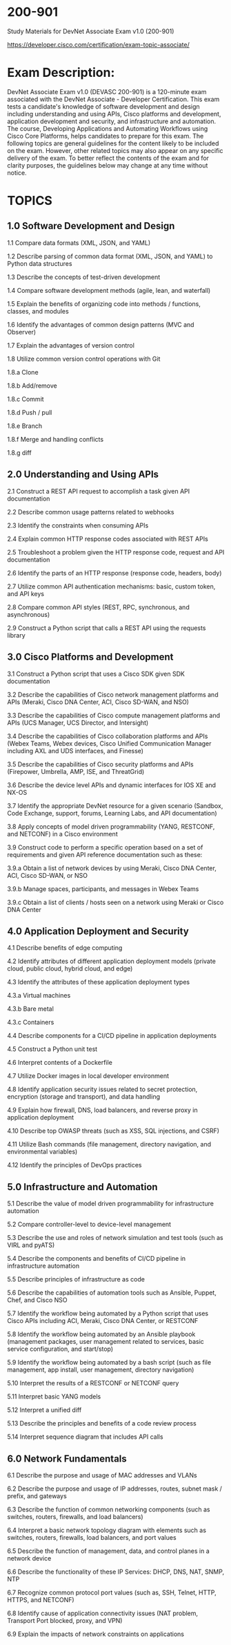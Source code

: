 # 200-901
Study Materials for DevNet Associate Exam v1.0 (200-901)

https://developer.cisco.com/certification/exam-topic-associate/

# Exam Description: 
DevNet Associate Exam v1.0 (DEVASC 200-901) is a 120-minute exam associated
with the DevNet Associate - Developer Certification. This exam tests a candidate's knowledge of
software development and design including understanding and using APIs, Cisco platforms and
development, application development and security, and infrastructure and automation. The course,
Developing Applications and Automating Workflows using Cisco Core Platforms, helps candidates to
prepare for this exam.
The following topics are general guidelines for the content likely to be included on the exam. However,
other related topics may also appear on any specific delivery of the exam. To better reflect the contents
of the exam and for clarity purposes, the guidelines below may change at any time without notice.

# TOPICS 
## 1.0 Software Development and Design

1.1 Compare data formats (XML, JSON, and YAML)

1.2 Describe parsing of common data format (XML, JSON, and YAML) to Python data
structures
  
1.3 Describe the concepts of test-driven development

1.4 Compare software development methods (agile, lean, and waterfall)

1.5 Explain the benefits of organizing code into methods / functions, classes, and modules

1.6 Identify the advantages of common design patterns (MVC and Observer)

1.7 Explain the advantages of version control

1.8 Utilize common version control operations with Git

1.8.a Clone

1.8.b Add/remove

1.8.c Commit

1.8.d Push / pull

1.8.e Branch

1.8.f Merge and handling conflicts

1.8.g diff

## 2.0 Understanding and Using APIs

2.1 Construct a REST API request to accomplish a task given API documentation

2.2 Describe common usage patterns related to webhooks

2.3 Identify the constraints when consuming APIs

2.4 Explain common HTTP response codes associated with REST APIs

2.5 Troubleshoot a problem given the HTTP response code, request and API documentation

2.6 Identify the parts of an HTTP response (response code, headers, body)

2.7 Utilize common API authentication mechanisms: basic, custom token, and API keys

2.8 Compare common API styles (REST, RPC, synchronous, and asynchronous)

2.9 Construct a Python script that calls a REST API using the requests library

## 3.0 Cisco Platforms and Development

3.1 Construct a Python script that uses a Cisco SDK given SDK documentation

3.2 Describe the capabilities of Cisco network management platforms and APIs (Meraki, Cisco DNA Center, ACI, Cisco SD-WAN, and NSO)

3.3 Describe the capabilities of Cisco compute management platforms and APIs (UCS Manager, UCS Director, and Intersight)

3.4 Describe the capabilities of Cisco collaboration platforms and APIs (Webex Teams, Webex devices, Cisco Unified Communication Manager including AXL and UDS interfaces, and Finesse)

3.5 Describe the capabilities of Cisco security platforms and APIs (Firepower, Umbrella,
AMP, ISE, and ThreatGrid)

3.6 Describe the device level APIs and dynamic interfaces for IOS XE and NX-OS

3.7 Identify the appropriate DevNet resource for a given scenario (Sandbox, Code Exchange,
support, forums, Learning Labs, and API documentation)

3.8 Apply concepts of model driven programmability (YANG, RESTCONF, and NETCONF) in a
Cisco environment

3.9 Construct code to perform a specific operation based on a set of requirements and given
API reference documentation such as these:

3.9.a Obtain a list of network devices by using Meraki, Cisco DNA Center, ACI, Cisco
SD-WAN, or NSO

3.9.b Manage spaces, participants, and messages in Webex Teams

3.9.c Obtain a list of clients / hosts seen on a network using Meraki or Cisco DNA
Center

## 4.0 Application Deployment and Security

4.1 Describe benefits of edge computing

4.2 Identify attributes of different application deployment models (private cloud, public
cloud, hybrid cloud, and edge)

4.3 Identify the attributes of these application deployment types

4.3.a Virtual machines

4.3.b Bare metal

4.3.c Containers

4.4 Describe components for a CI/CD pipeline in application deployments

4.5 Construct a Python unit test

4.6 Interpret contents of a Dockerfile

4.7 Utilize Docker images in local developer environment

4.8 Identify application security issues related to secret protection, encryption (storage and
transport), and data handling

4.9 Explain how firewall, DNS, load balancers, and reverse proxy in application deployment

4.10 Describe top OWASP threats (such as XSS, SQL injections, and CSRF)

4.11 Utilize Bash commands (file management, directory navigation, and environmental
variables)

4.12 Identify the principles of DevOps practices

## 5.0 Infrastructure and Automation

5.1 Describe the value of model driven programmability for infrastructure automation

5.2 Compare controller-level to device-level management

5.3 Describe the use and roles of network simulation and test tools (such as VIRL and pyATS)

5.4 Describe the components and benefits of CI/CD pipeline in infrastructure automation

5.5 Describe principles of infrastructure as code

5.6 Describe the capabilities of automation tools such as Ansible, Puppet, Chef, and Cisco NSO

5.7 Identify the workflow being automated by a Python script that uses Cisco APIs including
ACI, Meraki, Cisco DNA Center, or RESTCONF

5.8 Identify the workflow being automated by an Ansible playbook (management packages,
user management related to services, basic service configuration, and start/stop)

5.9 Identify the workflow being automated by a bash script (such as file management, app
install, user management, directory navigation)

5.10 Interpret the results of a RESTCONF or NETCONF query

5.11 Interpret basic YANG models

5.12 Interpret a unified diff

5.13 Describe the principles and benefits of a code review process

5.14 Interpret sequence diagram that includes API calls

## 6.0 Network Fundamentals

6.1 Describe the purpose and usage of MAC addresses and VLANs

6.2 Describe the purpose and usage of IP addresses, routes, subnet mask / prefix, and
gateways

6.3 Describe the function of common networking components (such as switches, routers,
firewalls, and load balancers)

6.4 Interpret a basic network topology diagram with elements such as switches, routers,
firewalls, load balancers, and port values

6.5 Describe the function of management, data, and control planes in a network device

6.6 Describe the functionality of these IP Services: DHCP, DNS, NAT, SNMP, NTP

6.7 Recognize common protocol port values (such as, SSH, Telnet, HTTP, HTTPS, and
NETCONF)

6.8 Identify cause of application connectivity issues (NAT problem, Transport Port blocked,
proxy, and VPN)

6.9 Explain the impacts of network constraints on applications
